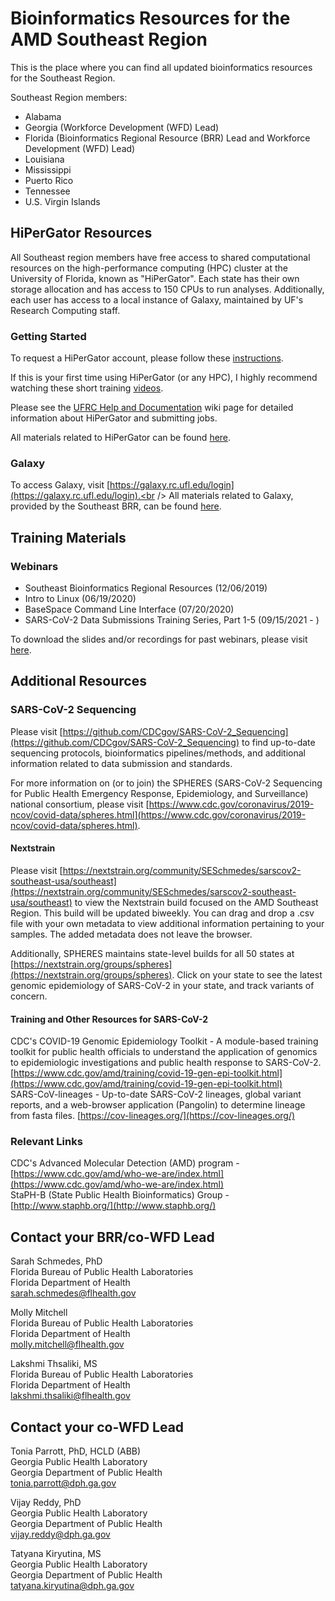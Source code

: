 # Bioinformatics Resources for the AMD Southeast Region
This is the place where you can find all updated bioinformatics resources for the Southeast Region.

Southeast Region members:
* Alabama
* Georgia (Workforce Development (WFD) Lead)
* Florida (Bioinformatics Regional Resource (BRR) Lead and Workforce Development (WFD) Lead)
* Louisiana
* Mississippi
* Puerto Rico
* Tennessee
* U.S. Virgin Islands 

## HiPerGator Resources
All Southeast region members have free access to shared computational resources on the high-performance computing (HPC) cluster at the University of Florida, known as "HiPerGator". Each state has their own storage allocation and has access to 150 CPUs to run analyses. 
Additionally, each user has access to a local instance of Galaxy, maintained by UF's Research Computing staff.

### Getting Started
To request a HiPerGator account, please follow these [instructions](hipergator/20220216_SoutheastRegion_HiPerGatorAccountAccess.pdf).

If this is your first time using HiPerGator (or any HPC), I highly recommend watching these short training [videos](https://help.rc.ufl.edu/doc/Training).

Please see the [UFRC Help and Documentation](https://help.rc.ufl.edu/doc/UFRC_Help_and_Documentation) wiki page for detailed information about HiPerGator and submitting jobs.

All materials related to HiPerGator can be found [here](hipergator).

### Galaxy
To access Galaxy, visit [https://galaxy.rc.ufl.edu/login](https://galaxy.rc.ufl.edu/login).<br />
All materials related to Galaxy, provided by the Southeast BRR, can be found [here](hipergator/galaxy).


## Training Materials
### Webinars
* Southeast Bioinformatics Regional Resources (12/06/2019)
* Intro to Linux (06/19/2020)
* BaseSpace Command Line Interface (07/20/2020)
* SARS-CoV-2 Data Submissions Training Series, Part 1-5 (09/15/2021 - )<br />
 
To download the slides and/or recordings for past webinars, please visit [here](webinars).

## Additional Resources
### SARS-CoV-2 Sequencing
Please visit [https://github.com/CDCgov/SARS-CoV-2_Sequencing](https://github.com/CDCgov/SARS-CoV-2_Sequencing) to find up-to-date sequencing protocols, bioinformatics pipelines/methods, and additional information related to data submission and standards.

For more information on (or to join) the SPHERES (SARS-CoV-2 Sequencing for Public Health Emergency Response, Epidemiology, and Surveillance) national consortium, please visit [https://www.cdc.gov/coronavirus/2019-ncov/covid-data/spheres.html](https://www.cdc.gov/coronavirus/2019-ncov/covid-data/spheres.html). 

#### Nextstrain
Please visit [https://nextstrain.org/community/SESchmedes/sarscov2-southeast-usa/southeast](https://nextstrain.org/community/SESchmedes/sarscov2-southeast-usa/southeast) to view the Nextstrain build focused on the AMD Southeast Region. This build will be updated biweekly. You can drag and drop a .csv file with your own metadata to view additional information pertaining to your samples. The added metadata does not leave the browser.

Additionally, SPHERES maintains state-level builds for all 50 states at [https://nextstrain.org/groups/spheres](https://nextstrain.org/groups/spheres). Click on your state to see the latest genomic epidemiology of SARS-CoV-2 in your state, and track variants of concern.

#### Training and Other Resources for SARS-CoV-2
CDC's COVID-19 Genomic Epidemiology Toolkit - A module-based training toolkit for public health officials to understand the application of genomics to epidemiologic investigations and public health response to SARS-CoV-2. [https://www.cdc.gov/amd/training/covid-19-gen-epi-toolkit.html](https://www.cdc.gov/amd/training/covid-19-gen-epi-toolkit.html)<br />
SARS-CoV-lineages - Up-to-date SARS-CoV-2 lineages, global variant reports, and a web-browser application (Pangolin) to determine lineage from fasta files. [https://cov-lineages.org/](https://cov-lineages.org/)


### Relevant Links
CDC's Advanced Molecular Detection (AMD) program - [https://www.cdc.gov/amd/who-we-are/index.html](https://www.cdc.gov/amd/who-we-are/index.html)<br /> 
StaPH-B (State Public Health Bioinformatics) Group - [http://www.staphb.org/](http://www.staphb.org/)

## Contact your BRR/co-WFD Lead
Sarah Schmedes, PhD<br />
Florida Bureau of Public Health Laboratories<br />
Florida Department of Health<br />
sarah.schmedes@flhealth.gov<br />

Molly Mitchell<br />
Florida Bureau of Public Health Laboratories<br />
Florida Department of Health<br />
molly.mitchell@flhealth.gov<br />

Lakshmi Thsaliki, MS<br />
Florida Bureau of Public Health Laboratories<br />
Florida Department of Health<br />
lakshmi.thsaliki@flhealth.gov<br />

## Contact your co-WFD Lead
Tonia Parrott, PhD, HCLD (ABB)<br />
Georgia Public Health Laboratory<br /> 
Georgia Department of Public Health<br /> 
tonia.parrott@dph.ga.gov<br />

Vijay Reddy, PhD<br />
Georgia Public Health Laboratory<br /> 
Georgia Department of Public Health<br />
vijay.reddy@dph.ga.gov<br />

Tatyana Kiryutina, MS<br />
Georgia Public Health Laboratory<br /> 
Georgia Department of Public Health<br /> 
tatyana.kiryutina@dph.ga.gov<br />
